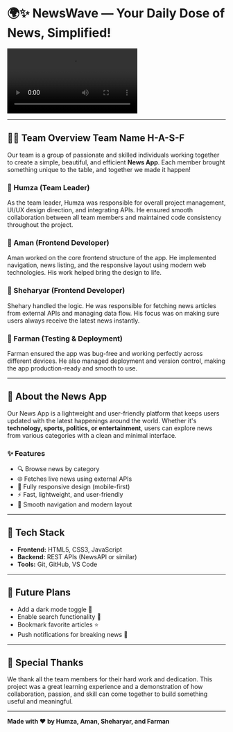 # 🌍✨ NewsWave — Your Daily Dose of News, Simplified!

![News App Banner](./videos/Blue%20Modern%20Breaking%20News%20Video.mp4) <!-- You can replace this with your actual banner -->

---

## 👨‍💻 Team Overview Team Name H-A-S-F

Our team is a group of passionate and skilled individuals working together to create a simple, beautiful, and efficient **News App**. Each member brought something unique to the table, and together we made it happen!

### 🔹 Humza (Team Leader)
As the team leader, Humza was responsible for overall project management, UI/UX design direction, and integrating APIs. He ensured smooth collaboration between all team members and maintained code consistency throughout the project.

### 🔹 Aman (Frontend Developer)
Aman worked on the core frontend structure of the app. He implemented navigation, news listing, and the responsive layout using modern web technologies. His work helped bring the design to life.

### 🔹 Sheharyar (Frontend Developer)
Shehary handled the logic. He was responsible for fetching news articles from external APIs and managing data flow. His focus was on making sure users always receive the latest news instantly.

### 🔹 Farman (Testing & Deployment)
Farman ensured the app was bug-free and working perfectly across different devices. He also managed deployment and version control, making the app production-ready and smooth to use.

---

## 📰 About the News App

Our News App is a lightweight and user-friendly platform that keeps users updated with the latest happenings around the world. Whether it's **technology, sports, politics, or entertainment**, users can explore news from various categories with a clean and minimal interface.

### ✨ Features

- 🔍 Browse news by category
- 🌐 Fetches live news using external APIs
- 📱 Fully responsive design (mobile-first)
- ⚡ Fast, lightweight, and user-friendly
- 🧭 Smooth navigation and modern layout

---

## 🚀 Tech Stack

- **Frontend:** HTML5, CSS3, JavaScript
- **Backend:** REST APIs (NewsAPI or similar)
- **Tools:** Git, GitHub, VS Code

---

## 👀 Future Plans

- Add a dark mode toggle 🌙  
- Enable search functionality 🔎  
- Bookmark favorite articles ⭐  
- Push notifications for breaking news 📣  

---

## 🤝 Special Thanks

We thank all the team members for their hard work and dedication. This project was a great learning experience and a demonstration of how collaboration, passion, and skill can come together to build something useful and meaningful.

---

**Made with ❤️ by Humza, Aman, Sheharyar, and Farman**
